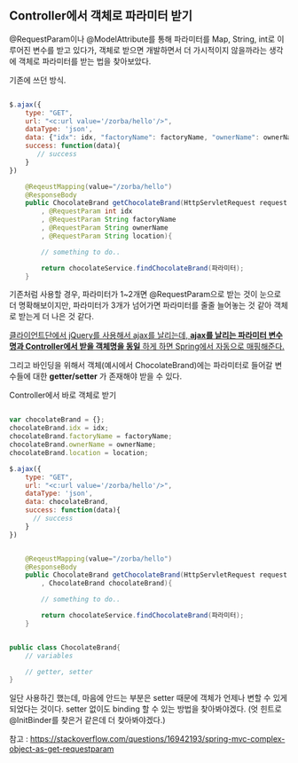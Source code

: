 ## Controller에서 객체로 파라미터 받기
@RequestParam이나 @ModelAttribute를 통해 파라미터를 Map, String, int로 이루어진 변수를 받고 있다가, 객체로 받으면 개발하면서 더 가시적이지 않을까라는 생각에 객체로 파라미터를 받는 법을 찾아보았다.


기존에 쓰던 방식.
```javascript

$.ajax({
    type: "GET",
    url: "<c:url value='/zorba/hello'/>",
    dataType: 'json',
    data: {"idx": idx, "factoryName": factoryName, "ownerName": ownerName, "location": location},
    success: function(data){
       // success
    }    
})
```

```java
    @ReqeustMapping(value="/zorba/hello")
    @ResponseBody
    public ChocolateBrand getChocolateBrand(HttpServletRequest request
        , @RequestParam int idx
        , @RequestParam String factoryName
        , @RequestParam String ownerName
        , @RequestParam String location){

        // something to do..

        return chocolateService.findChocolateBrand(파라미터);
    }
```


기존처럼 사용할 경우, 파라미터가 1~2개면 @RequestParam으로 받는 것이 눈으로 더 명확해보이지만, 파라미터가 3개가 넘어가면 파라미터를 줄줄 늘어놓는 것 같아 객체로 받는게 더 나은 것 같다. 

<u>클라이언트단에서 jQuery를 사용해서 ajax를 날리는데, **ajax를 날리는 파라미터 변수명과 Controller에서 받을 객체명을 동일** 하게 하면 Spring에서 자동으로 매핑해준다.</u>

그리고 바인딩을 위해서 객체(예시에서 ChocolateBrand)에는 파라미터로 들어갈 변수들에 대한 **getter/setter** 가 존재해야 받을 수 있다.


Controller에서 바로 객체로 받기
```javascript

var chocolateBrand = {};
chocolateBrand.idx = idx;
chocolateBrand.factoryName = factoryName;
chocolateBrand.ownerName = ownerName;
chocolateBrand.location = location;

$.ajax({
    type: "GET",
    url: "<c:url value='/zorba/hello'/>",
    dataType: 'json',
    data: chocolateBrand,
    success: function(data){
      // success
    }    
})

```
```java

    @ReqeustMapping(value="/zorba/hello")
    @ResponseBody
    public ChocolateBrand getChocolateBrand(HttpServletRequest request
        , ChocolateBrand chocolateBrand){

        // something to do..

        return chocolateService.findChocolateBrand(파라미터);
    }

```

```java

public class ChocolateBrand{
    // variables

    // getter, setter
}
```

일단 사용하긴 했는데, 마음에 안드는 부분은 setter 때문에 객체가 언제나 변할 수 있게 되었다는 것이다. setter 없이도 binding 할 수 있는 방법을 찾아봐야겠다.
(엇 힌트로 @InitBinder를 찾은거 같은데 더 찾아봐야겠다.)

참고 : https://stackoverflow.com/questions/16942193/spring-mvc-complex-object-as-get-requestparam
